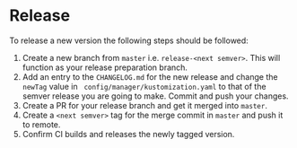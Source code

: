 # Release

To release a new version the following steps should be followed:

1. Create a new branch from `master` i.e. `release-<next semver>`. This
   will function as your release preparation branch.
1. Add an entry to the `CHANGELOG.md` for the new release and change the
   `newTag` value in ` config/manager/kustomization.yaml` to that of the
   semver release you are going to make. Commit and push your changes.
1. Create a PR for your release branch and get it merged into `master`.
1. Create a `<next semver>` tag for the merge commit in `master` and
   push it to remote.
1. Confirm CI builds and releases the newly tagged version.
